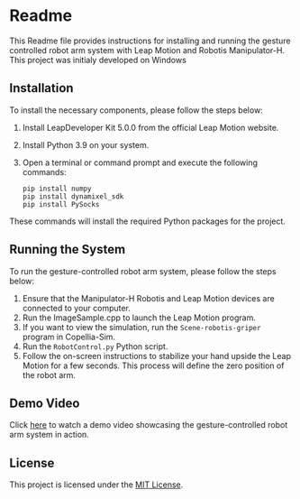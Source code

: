 # Readme

This Readme file provides instructions for installing and running the gesture controlled robot arm system with Leap Motion and Robotis Manipulator-H. This project was initialy developed on Windows

## Installation

To install the necessary components, please follow the steps below:

1. Install LeapDeveloper Kit 5.0.0 from the official Leap Motion website.
2. Install Python 3.9 on your system.
3. Open a terminal or command prompt and execute the following commands:

   ```shell
   pip install numpy
   pip install dynamixel_sdk
   pip install PySocks
   ```
These commands will install the required Python packages for the project.

## Running the System

To run the gesture-controlled robot arm system, please follow the steps below:

1. Ensure that the Manipulator-H Robotis and Leap Motion devices are connected to your computer.
3. Run the ImageSample.cpp to launch the Leap Motion program.
4. If you want to view the simulation, run the `Scene-robotis-griper` program in Copellia-Sim.
6. Run the `RobotControl.py` Python script.
7. Follow the on-screen instructions to stabilize your hand upside the Leap Motion for a few seconds. This process will define the zero position of the robot arm.

## Demo Video

Click [here](https://youtu.be/AQPZxMb1I2k) to watch a demo video showcasing the gesture-controlled robot arm system in action.

## License

This project is licensed under the [MIT License](LICENSE).